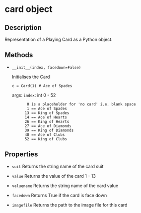 # card object

## Description

Representation of a Playing Card as a Python object.

## Methods

* `__init__(index, facedown=False)`

    Initialises the Card

    `c = Card(1) # Ace of Spades`

    args:
        `index`: int 0 - 52

```
          0 is a placeholder for 'no card' i.e. blank space
          1 == Ace of Spades
         13 == King of Spades
         14 == Ace of Hearts
         26 == King of Hearts
         27 == Ace of Diamonds
         39 == King of Diamonds
         40 == Ace of Clubs
         52 == King of Clubs
```

## Properties

* `suit`
    Returns the string name of the card suit

* `value`
    Returns the value of the card 1 - 13

* `valuename`
    Returns the string name of the card value

* `facedown`
    Returns True if the card is face down

* `imagefile`
    Returns the path to the image file for this card
